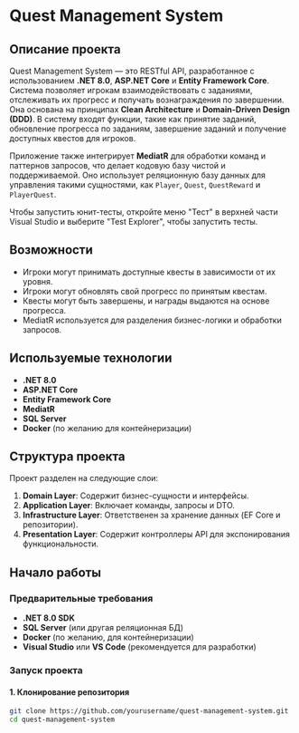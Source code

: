 # Quest Management System

## Описание проекта

Quest Management System — это RESTful API, разработанное с использованием **.NET 8.0**, **ASP.NET Core** и **Entity Framework Core**. Система позволяет игрокам взаимодействовать с заданиями, отслеживать их прогресс и получать вознаграждения по завершении. Она основана на принципах **Clean Architecture** и **Domain-Driven Design (DDD)**. В систему входят функции, такие как принятие заданий, обновление прогресса по заданиям, завершение заданий и получение доступных квестов для игроков.

Приложение также интегрирует **MediatR** для обработки команд и паттернов запросов, что делает кодовую базу чистой и поддерживаемой. Оно использует реляционную базу данных для управления такими сущностями, как `Player`, `Quest`, `QuestReward` и `PlayerQuest`.

Чтобы запустить юнит-тесты, откройте меню "Тест" в верхней части Visual Studio и выберите "Test Explorer", чтобы запустить тесты.

## Возможности

- Игроки могут принимать доступные квесты в зависимости от их уровня.
- Игроки могут обновлять свой прогресс по принятым квестам.
- Квесты могут быть завершены, и награды выдаются на основе прогресса.
- MediatR используется для разделения бизнес-логики и обработки запросов.

## Используемые технологии

- **.NET 8.0**
- **ASP.NET Core**
- **Entity Framework Core**
- **MediatR**
- **SQL Server**
- **Docker** (по желанию для контейнеризации)

## Структура проекта

Проект разделен на следующие слои:
1. **Domain Layer**: Содержит бизнес-сущности и интерфейсы.
2. **Application Layer**: Включает команды, запросы и DTO.
3. **Infrastructure Layer**: Ответственен за хранение данных (EF Core и репозитории).
4. **Presentation Layer**: Содержит контроллеры API для экспонирования функциональности.

## Начало работы

### Предварительные требования

- **.NET 8.0 SDK**
- **SQL Server** (или другая реляционная БД)
- **Docker** (по желанию, для контейнеризации)
- **Visual Studio** или **VS Code** (рекомендуется для разработки)

### Запуск проекта

#### 1. Клонирование репозитория

```bash
git clone https://github.com/yourusername/quest-management-system.git
cd quest-management-system
